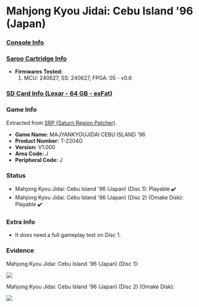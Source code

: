 # Mahjong Kyou Jidai: Cebu Island '96 (Japan)

### [Console Info](../../../../../Info/Consoles/VA13/README.md)

### [Saroo Cartridge Info](../../../../../Info/Cartridges/RetroGameParadiseStore/1.32F/README.md)

- <b>Firmwares Tested:</b>
  1. MCU: 240627, SS: 240627, FPGA: 05 - v0.6

### [SD Card Info (Lexar - 64 GB - exFat)](../../../../../Info/SdCards/Lexar/64GB/exfat/README.md)

### Game Info

Extracted from [SRP (Saturn Region Patcher)](https://segaxtreme.net/resources/saturn-region-patcher.81/download).

- <b>Game Name:</b> MAJYANKYOUJIDAI CEBU ISLAND '96
- <b>Product Number:</b> T-2204G
- <b>Version:</b> V1.000
- <b>Area Code:</b> J
- <b>Peripheral Code:</b> J

### Status

- Mahjong Kyou Jidai: Cebu Island '96 (Japan) (Disc 1): Playable :heavy_check_mark:
- Mahjong Kyou Jidai: Cebu Island '96 (Japan) (Disc 2) (Omake Disk): Playable :heavy_check_mark:

### Extra Info

- It does need a full gameplay test on Disc 1.

### Evidence

Mahjong Kyou Jidai: Cebu Island '96 (Japan) (Disc 1):

[![](https://img.youtube.com/vi/qtb_eNJ8lYk/0.jpg)](https://www.youtube.com/watch?v=qtb_eNJ8lYk)

Mahjong Kyou Jidai: Cebu Island '96 (Japan) (Disc 2) (Omake Disk):

[![](https://img.youtube.com/vi/RqV03t1GGcc/0.jpg)](https://www.youtube.com/watch?v=RqV03t1GGcc)
